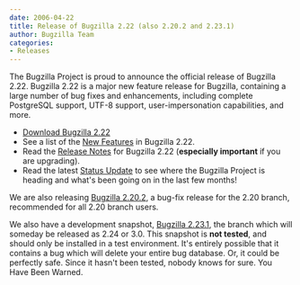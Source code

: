 ```yaml
---
date: 2006-04-22
title: Release of Bugzilla 2.22 (also 2.20.2 and 2.23.1)
author: Bugzilla Team
categories:
- Releases
---
```


The Bugzilla Project is proud to announce the official release of Bugzilla 2.22\. Bugzilla 2.22 is a major new feature release for Bugzilla, containing a large number of bug fixes and enhancements, including complete PostgreSQL support, UTF-8 support, user-impersonation capabilities, and more.

*   [Download Bugzilla 2.22](/download/#v222)
*   See a list of the [New Features](/releases/2.22) in Bugzilla 2.22.
*   Read the [Release Notes](/releases/2.22/) for Bugzilla 2.22 (**especially important** if you are upgrading).
*   Read the latest [Status Update](/blog/2006/04/22/status-update) to see where the Bugzilla Project is heading and what's been going on in the last few months!

We are also releasing [Bugzilla 2.20.2](/releases/2.20.2/), a bug-fix release for the 2.20 branch, recommended for all 2.20 branch users.

We also have a development snapshot, [Bugzilla 2.23.1](/releases/2.24/), the branch which will someday be released as 2.24 or 3.0\. This snapshot is **not tested**, and should only be installed in a test environment. It's entirely possible that it contains a bug which will delete your entire bug database. Or, it could be perfectly safe. Since it hasn't been tested, nobody knows for sure. You Have Been Warned.

